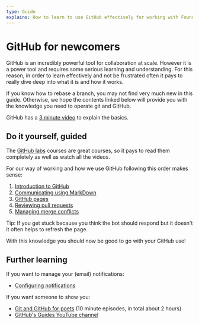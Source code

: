 ```yaml
---
type: Guide
explains: How to learn to use GitHub effectively for working with Foundation for Public Code projects
---
```


# GitHub for newcomers

GitHub is an incredibly powerful tool for collaboration at scale.
However it is a power tool and requires some serious learning and understanding.
For this reason, in order to learn effectively and not be frustrated often it pays to really dive deep into what it is and how it works.

If you know how to rebase a branch, you may not find very much new in this guide.
Otherwise, we hope the contents linked below will provide you with the knowledge you need to operate git and GitHub.

GitHub has a [3 minute video](https://www.youtube.com/watch?v=w3jLJU7DT5E) to explain the basics.

## Do it yourself, guided

The [GitHub labs](https://lab.github.com/) courses are great courses, so it pays to read them completely as well as watch all the videos.

For our way of working and how we use GitHub following this order makes sense:

1. [Introduction to GitHub](https://lab.github.com/githubtraining/introduction-to-github)
2. [Communicating using MarkDown](https://lab.github.com/githubtraining/communicating-using-markdown)
3. [GitHub pages](https://lab.github.com/githubtraining/github-pages)
4. [Reviewing pull requests](https://lab.github.com/githubtraining/reviewing-pull-requests)
5. [Managing merge conflicts](https://lab.github.com/githubtraining/managing-merge-conflicts)

Tip: If you get stuck because you think the bot should respond but it doesn't it often helps to refresh the page.

With this knowledge you should now be good to go with your GitHub use!

## Further learning

If you want to manage your (email) notifications:

* [Configuring notifications](https://docs.github.com/en/account-and-profile/managing-subscriptions-and-notifications-on-github/setting-up-notifications/configuring-notifications)

If you want someone to show you:

* [Git and GitHub for poets](https://www.youtube.com/playlist?list=PLRqwX-V7Uu6ZF9C0YMKuns9sLDzK6zoiV) (10 minute episodes, in total about 2 hours)
* [GitHub's Guides YouTube channel](https://www.youtube.com/githubguides)
